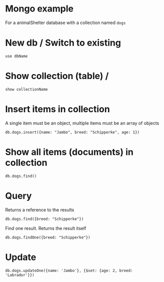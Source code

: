 # Mongo example

For a animalShelter database with a collection named `dogs`

# New db / Switch to existing

```
use dbName
```

# Show collection (table) /

```
show collectionName
```

# Insert items in collection

A single item must be an object, multiple items must be an array of objects

```
db.dogs.insert({name: "Jambo", breed: "Schipperke", age: 1})
```

# Show all items (documents) in collection

```
db.dogs.find()
```

# Query

Returns a reference to the results

```
db.dogs.find({breed: "Schipperke"})

```

Find one result. Returns the result itself

```
db.dogs.findOne({breed: "Schipperke"})
```

# Update

```
db.dogs.updateOne({name: 'Jambo'}, {$set: {age: 2, breed: 'Labrador'}})
```
